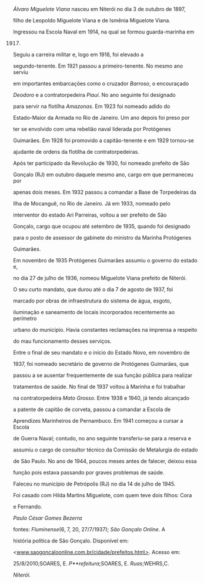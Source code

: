 

*Álvaro Miguelote Viana* nasceu em Niterói no dia 3 de outubro de 1897,

filho de Leopoldo Miguelote Viana e de Ismênia Miguelote Viana.



Ingressou na Escola Naval em 1914, na qual se formou guarda-marinha em

1917.



Seguiu a carreira militar e, logo em 1918, foi elevado a

segundo-tenente. Em 1921 passou a primeiro-tenente. No mesmo ano serviu

em importantes embarcações como o cruzador *Barroso*, o encouraçado

*Deodoro* e a contratorpedeira *Piauí*. No ano seguinte foi designado

para servir na flotilha *Amazonas*. Em 1923 foi nomeado adido do

Estado-Maior da Armada no Rio de Janeiro. Um ano depois foi preso por

ter se envolvido com uma rebelião naval liderada por Protógenes

Guimarães. Em 1928 foi promovido a capitão-tenente e em 1929 tornou-se

ajudante de ordens da flotilha de contratorpedeiras.



Após ter participado da Revolução de 1930, foi nomeado prefeito de São

Gonçalo (RJ) em outubro daquele mesmo ano, cargo em que permaneceu por

apenas dois meses. Em 1932 passou a comandar a Base de Torpedeiras da

Ilha de Mocanguê, no Rio de Janeiro. Já em 1933, nomeado pelo

interventor do estado Ari Parreiras, voltou a ser prefeito de São

Gonçalo, cargo que ocupou até setembro de 1935, quando foi designado

para o posto de assessor de gabinete do ministro da Marinha Protógenes

Guimarães.



Em novembro de 1935 Protógenes Guimarães assumiu o governo do estado e,

no dia 27 de julho de 1936, nomeou Miguelote Viana prefeito de Niterói.

O seu curto mandato, que durou até o dia 7 de agosto de 1937, foi

marcado por obras de infraestrutura do sistema de água, esgoto,

iluminação e saneamento de locais incorporados recentemente ao perímetro

urbano do município. Havia constantes reclamações na imprensa a respeito

do mau funcionamento desses serviços.



Entre o final de seu mandato e o início do Estado Novo, em novembro de

1937, foi nomeado secretário de governo de Protógenes Guimarães, que

passou a se ausentar frequentemente de sua função pública para realizar

tratamentos de saúde. No final de 1937 voltou à Marinha e foi trabalhar

na contratorpedeira *Mato Grosso*. Entre 1938 e 1940, já tendo alcançado

a patente de capitão de corveta, passou a comandar a Escola de

Aprendizes Marinheiros de Pernambuco. Em 1941 começou a cursar a Escola

de Guerra Naval; contudo, no ano seguinte transferiu-se para a reserva e

assumiu o cargo de consultor técnico da Comissão de Metalurgia do estado

de São Paulo. No ano de 1944, poucos meses antes de falecer, deixou essa

função pois estava passando por graves problemas de saúde.



Faleceu no município de Petrópolis (RJ) no dia 14 de julho de 1945.



Foi casado com Hilda Martins Miguelote, com quem teve dois filhos: Cora

e Fernando.



*Paulo César Gomes Bezerra*



fontes: *Fluminense*(6, 7, 20, 27/7/1937); *São Gonçalo Online*. A

história política de São Gonçalo. Disponível em:

\<www.saogoncaloonline.com.br/cidade/prefeitos.htm\>. Acesso em:

25/8/2010;SOARES, E. *P**refeitura*;SOARES, E. *Ruas*;WEHRS,C.

*Niterói*.

